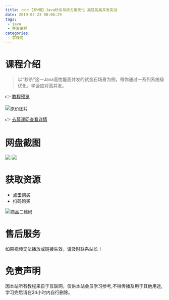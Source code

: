 ```yaml
---
title: 🔥🔥🔥【3RMB】Java秒杀系统方案优化 高性能高并发实战
date: 2019-02-23 00:06:29
tags:
 - java
 - 并发编程
categories:
 - 慕课网
---
```

# 课程介绍
> 以“秒杀”这一Java高性能高并发的试金石场景为例，带你通过一系列系统级优化，学会应对高并发。

👉 [教程预览](https://pan.baidu.com/s/1QTyoYPMqdzetwGsvq2Bknw)

<!--more-->

![原价图片](https://i.loli.net/2019/02/23/5c701faf73269.png)

👉 [去慕课网查看详情](https://coding.imooc.com/class/168.html)

# 网盘截图
![](https://i.loli.net/2019/02/23/5c701fadaaa77.png)
![](https://i.loli.net/2019/02/23/5c701fadd35f7.png)

# 获取资源
- [点击购买](http://t.cn/EfLBP6t)
- 扫码购买

![商品二维码](https://i.loli.net/2019/02/23/5c701fadd16f3.png)

# 售后服务

如果视频无法播放或链接失效，请及时联系站长！

# 免责声明

因本站所有教程来自于互联网，仅供本站会员学习参考,不得传播及用于其他用途,学习完后请在24小时内自行删除。